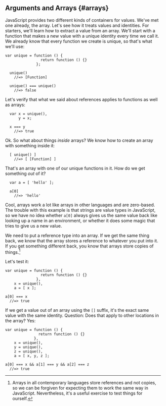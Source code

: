 ## Arguments and Arrays {#arrays}

JavaScript provides two different kinds of containers for values. We've met one already, the array. Let's see how it treats values and identities. For starters, we'll learn how to extract a value from an array. We'll start with a function that makes a new value with a unique identity every time we call it. We already know that every function we create is unique, so that's what we'll use:

    var unique = function () {
                    return function () {}
                  };
    
      unique()
        //=> [Function]
        
      unique() === unique()
        //=> false

Let's verify that what we said about references applies to functions as well as arrays:

      var x = unique(),
          y = x;
          
      x === y
        //=> true

Ok. So what about things *inside* arrays? We know how to create an array with something inside it:

      [ unique() ]
        //=> [ [Function] ]

That's an array with one of our unique functions in it. How do we get something *out* of it?

      var a = [ 'hello' ];
      
      a[0]
        //=> 'hello'

Cool, arrays work a lot like arrays in other languages and are zero-based. The trouble with this example is that strings are value types in JavaScript, so we have no idea whether `a[0]` always gives us the same value back like looking up a name in an environment, or whether it does some magic that tries to give us a new value.

We need to put a reference type into an array. If we get the same thing back, we know that the array stores a reference to whatever you put into it. If you get something different back, you know that arrays store copies of things.[^hunh]

[^hunh]: Arrays in all contemporary languages store references and not copies, so we can be forgiven for expecting them to work the same way in JavaScript. Nevertheless, it's a useful exercise to test things for ourself.

Let's test it:

    var unique = function () {
                    return function () {}
                  },
        x = unique(),
        a = [ x ];
        
    a[0] === x
      //=> true

If we get a value out of an array using the `[]` suffix, it's the exact same value with the same identity. Question: Does that apply to other locations in the array? Yes:

    var unique = function () {
                   return function () {}
                 },
        x = unique(),
        y = unique(),
        z = unique(),
        a = [ x, y, z ];
        
    a[0] === x && a[1] === y && a[2] === z
      //=> true